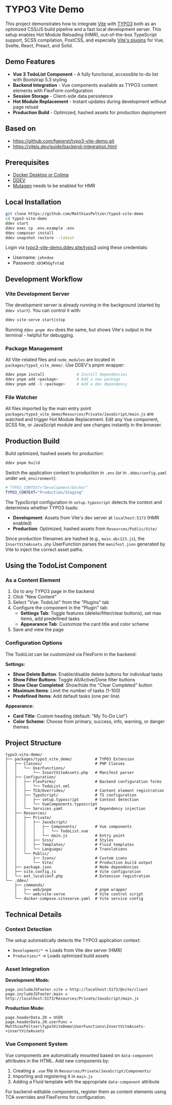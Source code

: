# TYPO3 Vite Demo

This project demonstrates how to integrate [Vite](https://vitejs.dev/) with [TYPO3](https://github.com/TYPO3/typo3) both as an optimized CSS/JS build pipeline and a fast local development server. This setup enables Hot Module Reloading (HMR), out-of-the-box TypeScript support, SCSS compilation, PostCSS, and especially [Vite's plugins](https://github.com/vitejs/awesome-vite#plugins) for Vue, Svelte, React, Preact, and Solid.

## Demo Features

- **Vue 3 TodoList Component** - A fully functional, accessible to-do list with Bootstrap 5.3 styling
- **Backend Integration** - Vue components available as TYPO3 content elements with FlexForm configuration
- **Session Storage** - Client-side data persistence
- **Hot Module Replacement** - Instant updates during development without page reload
- **Production Build** - Optimized, hashed assets for production deployment

## Based on

- https://github.com/fgeierst/typo3-vite-demo.git
- https://vitejs.dev/guide/backend-integration.html


## Prerequisites

- [Docker Desktop or Colima](https://ddev.readthedocs.io/en/latest/users/install/docker-installation/)
- [DDEV](https://ddev.readthedocs.io/en/latest/)
- [Mutagen](https://ddev.readthedocs.io/en/latest/users/install/performance/#mutagen) needs to be enabled for HMR


## Local Installation

```bash
git clone https://github.com/MatthiasPeltzer/typo3-vite-demo
cd typo3-vite-demo
ddev start
ddev exec cp .env.example .env
ddev composer install
ddev snapshot restore --latest
```

Login via [typo3-vite-demo.ddev.site/typo3](https://typo3-vite-demo.ddev.site/typo3) using these credentials:

- Username: `johndoe`
- Password: `sD3#5GgfvtaQ`

## Development Workflow

### Vite Development Server

The development server is already running in the background (started by `ddev start`). You can control it with:

```bash
ddev vite-serve start|stop
```

Running `ddev pnpm dev` does the same, but shows Vite's output in the terminal - helpful for debugging.

### Package Management

All Vite-related files and `node_modules` are located in `packages/typo3_vite_demo/`. Use DDEV's pnpm wrapper:

```bash
ddev pnpm install              # Install dependencies
ddev pnpm add <package>        # Add a new package
ddev pnpm add -D <package>     # Add a dev dependency
```

### File Watcher

All files imported by the main entry point `packages/typo3_vite_demo/Resources/Private/JavaScript/main.js` are watched and trigger Hot Module Replacement. Edit any Vue component, SCSS file, or JavaScript module and see changes instantly in the browser.

## Production Build

Build optimized, hashed assets for production:

```bash
ddev pnpm build
```

Switch the application context to production in `.env` (or in `.ddev/config.yaml` under `web_environment`):

```bash
# TYPO3_CONTEXT="Development/Docker"
TYPO3_CONTEXT="Production/Staging"
```

The TypoScript configuration in `setup.typoscript` detects the context and determines whether TYPO3 loads:
- **Development**: Assets from Vite's dev server at `localhost:5173` (HMR enabled)
- **Production**: Optimized, hashed assets from `Resources/Public/Vite/`

Since production filenames are hashed (e.g., `main.abc123.js`), the `InsertViteAssets.php` UserFunction parses the `manifest.json` generated by Vite to inject the correct asset paths.

## Using the TodoList Component

### As a Content Element

1. Go to any TYPO3 page in the backend
2. Click "New Content"
3. Select "Vue: TodoList" from the "Plugins" tab
4. Configure the component in the "Plugin" tab:
   - **Settings Tab**: Toggle features (delete/filter/clear buttons), set max items, add predefined tasks
   - **Appearance Tab**: Customize the card title and color scheme
5. Save and view the page

### Configuration Options

The TodoList can be customized via FlexForm in the backend:

**Settings:**
- **Show Delete Button**: Enable/disable delete buttons for individual tasks
- **Show Filter Buttons**: Toggle All/Active/Done filter buttons
- **Show Clear Completed**: Show/hide the "Clear Completed" button
- **Maximum Items**: Limit the number of tasks (1-100)
- **Predefined Items**: Add default tasks (one per line)

**Appearance:**
- **Card Title**: Custom heading (default: "My To-Do List")
- **Color Scheme**: Choose from primary, success, info, warning, or danger themes

## Project Structure

```
typo3-vite-demo/
├── packages/typo3_vite_demo/          # TYPO3 Extension
│   ├── Classes/                       # PHP Classes
│   │   └── UserFunctions/
│   │       └── InsertViteAssets.php   # Manifest parser
│   ├── Configuration/
│   │   ├── FlexForms/                 # Backend configuration forms
│   │   │   └── TodoList.xml
│   │   ├── TCA/Overrides/             # Content element registration
│   │   ├── TypoScript/                # TS configuration
│   │   │   ├── setup.typoscript       # Context detection
│   │   │   └── VueComponents.typoscript
│   │   └── Services.yaml              # Dependency injection
│   ├── Resources/
│   │   ├── Private/
│   │   │   ├── JavaScript/
│   │   │   │   ├── Components/        # Vue components
│   │   │   │   │   └── TodoList.vue
│   │   │   │   └── main.js            # Entry point
│   │   │   ├── Scss/                  # Styles
│   │   │   ├── Templates/             # Fluid templates
│   │   │   └── Language/              # Translations
│   │   └── Public/
│   │       ├── Icons/                 # Custom icons
│   │       └── Vite/                  # Production build output
│   ├── package.json                   # Node dependencies
│   ├── vite.config.js                 # Vite configuration
│   └── ext_localconf.php              # Extension registration
└── .ddev/
    ├── commands/
    │   ├── web/pnpm                   # pnpm wrapper
    │   └── web/vite-serve             # Vite control script
    └── docker-compose.viteserve.yaml  # Vite service config
```

## Technical Details

### Context Detection

The setup automatically detects the TYPO3 application context:
- `Development/*` → Loads from Vite dev server (HMR)
- `Production/*` → Loads optimized build assets

### Asset Integration

**Development Mode:**
```typoscript
page.includeJSFooter.vite = http://localhost:5173/@vite/client
page.includeJSFooter.main = http://localhost:5173/Resources/Private/JavaScript/main.js
```

**Production Mode:**
```typoscript
page.headerData.20 = USER
page.headerData.20.userFunc = MatthiasPeltzer\Typo3ViteDemo\UserFunctions\InsertViteAssets->insertViteAssets
```

### Vue Component System

Vue components are automatically mounted based on `data-component` attributes in the HTML. Add new components by:
1. Creating a `.vue` file in `Resources/Private/JavaScript/Components/`
2. Importing and registering it in `main.js`
3. Adding a Fluid template with the appropriate `data-component` attribute

For backend-editable components, register them as content elements using TCA overrides and FlexForms for configuration.
